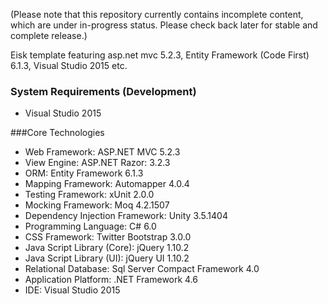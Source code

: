 (Please note that this repository currently contains incomplete content, which are under in-progress status. Please check back later for stable and complete release.)

Eisk template featuring asp.net mvc 5.2.3, Entity Framework (Code First) 6.1.3, Visual Studio 2015 etc.

### System Requirements (Development)
* Visual Studio 2015

###Core Technologies

* Web Framework: ASP.NET MVC 5.2.3
* View Engine: ASP.NET Razor: 3.2.3
* ORM: Entity Framework 6.1.3
* Mapping Framework: Automapper 4.0.4
* Testing Framework: xUnit 2.0.0
* Mocking Framework: Moq 4.2.1507
* Dependency Injection Framework: Unity 3.5.1404 
* Programming Language: C# 6.0
* CSS Framework: Twitter Bootstrap 3.0.0
* Java Script Library (Core): jQuery 1.10.2 
* Java Script Library (UI): jQuery UI 1.10.2
* Relational Database: Sql Server Compact Framework 4.0
* Application Platform: .NET Framework 4.6
* IDE: Visual Studio 2015






